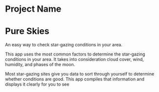 # Project Name #

<!--
> This material was originally posted [here](http://www.quora.com/What-is-Amazons-approach-to-product-development-and-product-management). It is reproduced here for posterities sake.

There is an approach called "working backwards" that is widely used at Amazon. They work backwards from the customer, rather than starting with an idea for a product and trying to bolt customers onto it. While working backwards can be applied to any specific product decision, using this approach is especially important when developing new products or features.

For new initiatives a product manager typically starts by writing an internal press release announcing the finished product. The target audience for the press release is the new/updated product's customers, which can be retail customers or internal users of a tool or technology. Internal press releases are centered around the customer problem, how current solutions (internal or external) fail, and how the new product will blow away existing solutions.

If the benefits listed don't sound very interesting or exciting to customers, then perhaps they're not (and shouldn't be built). Instead, the product manager should keep iterating on the press release until they've come up with benefits that actually sound like benefits. Iterating on a press release is a lot less expensive than iterating on the product itself (and quicker!).

If the press release is more than a page and a half, it is probably too long. Keep it simple. 3-4 sentences for most paragraphs. Cut out the fat. Don't make it into a spec. You can accompany the press release with a FAQ that answers all of the other business or execution questions so the press release can stay focused on what the customer gets. My rule of thumb is that if the press release is hard to write, then the product is probably going to suck. Keep working at it until the outline for each paragraph flows.

Oh, and I also like to write press-releases in what I call "Oprah-speak" for mainstream consumer products. Imagine you're sitting on Oprah's couch and have just explained the product to her, and then you listen as she explains it to her audience. That's "Oprah-speak", not "Geek-speak".

Once the project moves into development, the press release can be used as a touchstone; a guiding light. The product team can ask themselves, "Are we building what is in the press release?" If they find they're spending time building things that aren't in the press release (overbuilding), they need to ask themselves why. This keeps product development focused on achieving the customer benefits and not building extraneous stuff that takes longer to build, takes resources to maintain, and doesn't provide real customer benefit (at least not enough to warrant inclusion in the press release).
 -->

<!-- ## Heading ##
  > Name the product in a way the reader (i.e. your target customers) will understand. -->
# Pure Skies #

<!-- ## Sub-Heading ##
  > Describe who the market for the product is and what benefit they get. One sentence only underneath the title. -->
An easy way to check star-gazing conditions in your area.

<!-- ## Summary ##
  > Give a summary of the product and the benefit. Assume the reader will not read anything else so make this paragraph good. -->
This app uses the most common factors to determine the star-gazing conditions in your area. It takes into consideration cloud cover, wind, humidity, and phases of the moon.

<!-- ## Problem ##
  > Describe the problem your product solves. -->
Most star-gazing sites give you data to sort through yourself to determine whether conditions are good. This app compiles that information and displays it clearly for you to see

<!-- ## Solution ##
  > Describe how your product elegantly solves the problem. -->

<!-- ## Quote from You ##
  > A quote from a spokesperson in your company. -->

<!-- ## How to Get Started ##
  > Describe how easy it is to get started. -->

<!-- ## Customer Quote ##
  > Provide a quote from a hypothetical customer that describes how they experienced the benefit. -->

<!-- ## Closing and Call to Action ##
  > Wrap it up and give pointers where the reader should go next. -->
